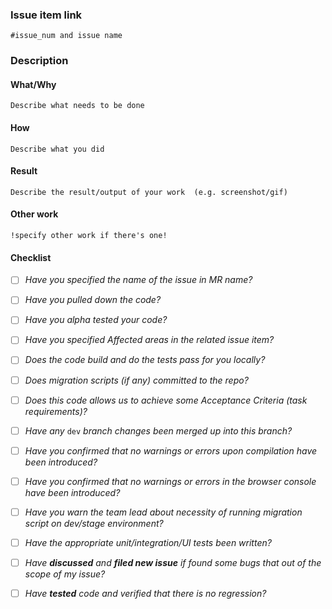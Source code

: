 ### Issue item link

`#issue_num and issue name`

### Description

#### What/Why

`Describe what needs to be done`

#### How

`Describe what you did`

#### Result

`Describe the result/output of your work  (e.g. screenshot/gif)`

#### Other work

`!specify other work if there's one!`

#### Checklist

- [ ] _Have you specified the name of the issue in MR name?_
- [ ] _Have you pulled down the code?_
- [ ] _Have you alpha tested your code?_
- [ ] _Have you specified Affected areas in the related issue item?_
- [ ] _Does the code build and do the tests pass for you locally?_
- [ ] _Does migration scripts (if any) committed to the repo?_
- [ ] _Does this code allows us to achieve some Acceptance Criteria (task requirements)?_
- [ ] _Have any_ `dev` _branch changes been merged up into this branch?_
- [ ] _Have you confirmed that no warnings or errors upon compilation have been introduced?_
- [ ] _Have you confirmed that no warnings or errors in the browser console have been introduced?_
- [ ] _Have you warn the team lead about necessity of running migration script on dev/stage environment?_
- [ ] _Have the appropriate unit/integration/UI tests been written?_
- [ ] _Have **discussed** and **filed new issue** if found some bugs that out of the scope of my issue?_
- [ ] _Have **tested** code and verified that there is no regression?_

